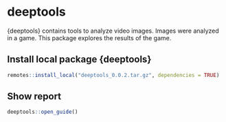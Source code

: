 
<!-- README.md is generated from README.Rmd. Please edit that file -->
deeptools
=========

{deeptools} contains tools to analyze video images.
Images were analyzed in a game. This package explores the results of the game.

Install local package {deeptools}
---------------------------------

``` r
remotes::install_local("deeptools_0.0.2.tar.gz", dependencies = TRUE)
```

Show report
-----------

``` r
deeptools::open_guide()
```
